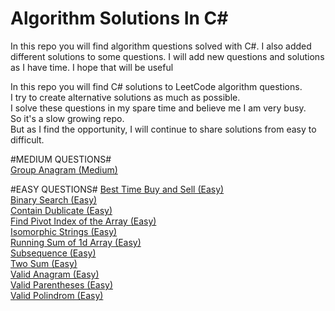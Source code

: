# Algorithm Solutions In C#
In this repo you will find algorithm questions solved with C#. I also added different solutions to some questions. I will add new questions and solutions as I have time. I hope that will be useful

In this repo you will find C# solutions to LeetCode algorithm questions.  
I try to create alternative solutions as much as possible.  
I solve these questions in my spare time and believe me I am very busy.  
So it's a slow growing repo.  
But as I find the opportunity, I will continue to share solutions from easy to difficult.

#MEDIUM QUESTIONS#  
[Group Anagram (Medium)](https://github.com/ozkanardil/AlgorithmSolutionsInCsharp/tree/main/src/GroupAnagrams)  

#EASY QUESTIONS#
[Best Time Buy and Sell (Easy)](https://github.com/ozkanardil/AlgorithmSolutionsInCsharp/tree/main/src/BestTimeBuyAndSell)  
[Binary Search (Easy)](https://github.com/ozkanardil/AlgorithmSolutionsInCsharp/tree/main/src/BinarySearch)  
[Contain Dublicate (Easy)](https://github.com/ozkanardil/AlgorithmSolutionsInCsharp/tree/main/src/ContainsDublicate)  
[Find Pivot Index of the Array (Easy)](https://github.com/ozkanardil/AlgorithmSolutionsInCsharp/tree/main/src/FindPivotIndex)  
[Isomorphic Strings (Easy)](https://github.com/ozkanardil/AlgorithmSolutionsInCsharp/tree/main/src/IsomorphicStrings)  
[Running Sum of 1d Array (Easy)](https://github.com/ozkanardil/AlgorithmSolutionsInCsharp/tree/main/src/RunningSumOfOneDArray)  
[Subsequence (Easy)](https://github.com/ozkanardil/AlgorithmSolutionsInCsharp/tree/main/src/Subsequence)  
[Two Sum (Easy)](https://github.com/ozkanardil/AlgorithmSolutionsInCsharp/tree/main/src/TwoSum)  
[Valid Anagram (Easy)](https://github.com/ozkanardil/AlgorithmSolutionsInCsharp/tree/main/src/ValidAnagram)  
[Valid Parentheses (Easy)](https://github.com/ozkanardil/AlgorithmSolutionsInCsharp/tree/main/src/ValidParentheses)  
[Valid Polindrom (Easy)](https://github.com/ozkanardil/AlgorithmSolutionsInCsharp/tree/main/src/ValidPolindrom)  






<!--START_SECTION:waka-->
<!--END_SECTION:waka-->
